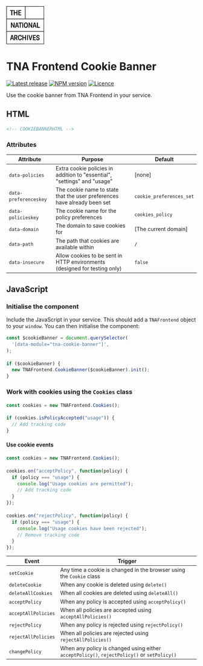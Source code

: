 <img src="../../assets/images/tna-square-logo.svg" alt="The National Archives logo" title="The National Archives" width="100" />

# TNA Frontend Cookie Banner

[![Latest release](https://img.shields.io/github/v/release/nationalarchives/tna-frontend?style=flat-square&logo=github&logoColor=white&sort=semver)](https://github.com/nationalarchives/tna-frontend/releases)
[![NPM version](https://img.shields.io/npm/v/@nationalarchives/frontend-cookie-banner?style=flat-square&logo=npm&logoColor=white)](https://www.npmjs.com/package/@nationalarchives/frontend-cookie-banner)
[![Licence](https://img.shields.io/github/license/nationalarchives/tna-frontend?style=flat-square)](https://github.com/nationalarchives/tna-frontend/blob/main/LICENCE)

Use the cookie banner from TNA Frontend in your service.

## HTML

```html
<!-- COOKIEBANNERHTML -->
```

### Attributes

| Attribute             | Purpose                                                                   | Default                  |
| --------------------- | ------------------------------------------------------------------------- | ------------------------ |
| `data-policies`       | Extra cookie policies in addition to "essential", "settings" and "usage"  | [none]                   |
| `data-preferenceskey` | The cookie name to state that the user preferences have already been set  | `cookie_preferences_set` |
| `data-policieskey`    | The cookie name for the policy preferences                                | `cookies_policy`         |
| `data-domain`         | The domain to save cookies for                                            | [The current domain]     |
| `data-path`           | The path that cookies are available within                                | `/`                      |
| `data-insecure`       | Allow cookies to be sent in HTTP environments (designed for testing only) | `false`                  |

## JavaScript

### Initialise the component

Include the JavaScript in your service. This should add a `TNAFrontend` object to your `window`. You can then initialise the component:

```js
const $cookieBanner = document.querySelector(
  '[data-module="tna-cookie-banner"]',
);

if ($cookieBanner) {
  new TNAFrontend.CookieBanner($cookieBanner).init();
}
```

### Work with cookies using the `Cookies` class

```js
const cookies = new TNAFrontend.Cookies();

if (cookies.isPolicyAccepted("usage")) {
  // Add tracking code
}
```

#### Use cookie events

```js
const cookies = new TNAFrontend.Cookies();

cookies.on("acceptPolicy", function(policy) {
  if (policy === "usage") {
    console.log("Usage cookies are permitted");
    // Add tracking code
  }
});

cookies.on("rejectPolicy", function(policy) {
  if (policy === "usage") {
    console.log("Usage cookies have been rejected");
    // Remove tracking code
  }
});
```

| Event               | Trigger                                                                                     |
| ------------------- | ------------------------------------------------------------------------------------------- |
| `setCookie`         | Any time a cookie is changed in the browser using the `Cookie` class                        |
| `deleteCookie`      | When any cookie is deleted using `delete()`                                                 |
| `deleteAllCookies`  | When all cookies are deleted using `deleteAll()`                                            |
| `acceptPolicy`      | When any policy is accepted using `acceptPolicy()`                                          |
| `acceptAllPolicies` | When all policies are accepted using `acceptAllPolicies()`                                  |
| `rejectPolicy`      | When any policy is rejected using `rejectPolicy()`                                          |
| `rejectAllPolicies` | When all policies are rejected using `rejectAllPolicies()`                                  |
| `changePolicy`      | When any policy is changed using either `acceptPolicy()`, `rejectPolicy()` or `setPolicy()` |
